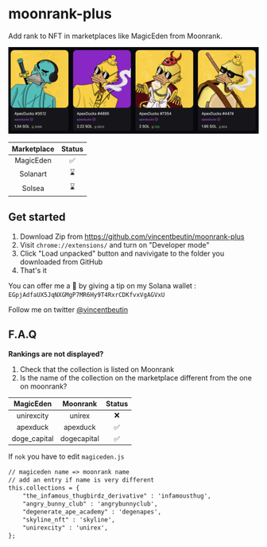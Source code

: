 # moonrank-plus

Add rank to NFT in marketplaces like MagicEden from Moonrank.

![screenshot](screenshot.png)


| Marketplace        | Status           |
|:-------------:|:-------------:|
| MagicEden      | ✅ |
| Solanart      | ⌛️      |
| Solsea | ⌛      |

Get started
-
1. Download Zip from https://github.com/vincentbeutin/moonrank-plus
2. Visit `chrome://extensions/` and turn on "Developer mode"
3. Click "Load unpacked" button and navivigate to the folder you downloaded from GitHub
4. That's it

You can offer me a 🍺 by giving a tip on my Solana wallet :
`EGpjAdfaUX5JqNXGMgP7MR6Hy9T4RxrCDKfvxVgAGVxU`

Follow me on twitter [@vincentbeutin](https://twitter.com/vincentbeutin)


F.A.Q
-
**Rankings are not displayed?**
1. Check that the collection is listed on Moonrank
2. Is the name of the collection on the marketplace different from the one on moonrank?

| MagicEden        | Moonrank           | Status  |
|:-------------:|:-------------:|:-----:|
| unirexcity      | unirex | ❌ |
| apexduck      | apexduck      |   ✅ |
| doge_capital | dogecapital      |    ✅ |

If `nok` you have to edit `magiceden.js`
```
// magiceden name => moonrank name
// add an entry if name is very different
this.collections = {
    "the_infamous_thugbirdz_derivative" : 'infamousthug',
    "angry_bunny_club" : 'angrybunnyclub',
    "degenerate_ape_academy" : 'degenapes',
    "skyline_nft" : 'skyline',
    "unirexcity" : 'unirex',
};
```
